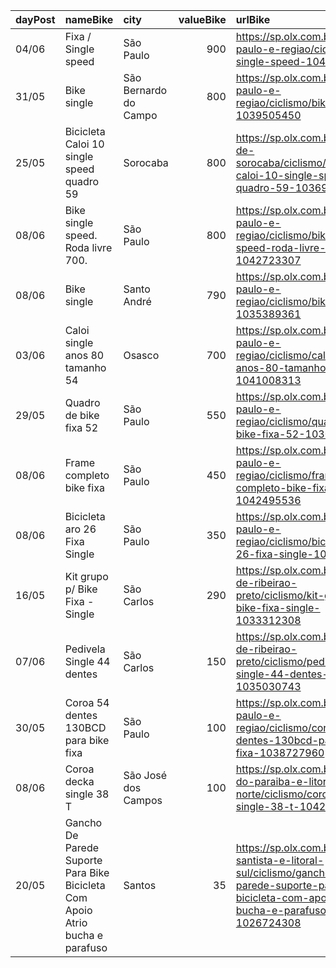 | dayPost   | nameBike                                                                      | city                  |   valueBike | urlBike                                                                                                                                                |
|:----------|:------------------------------------------------------------------------------|:----------------------|------------:|:-------------------------------------------------------------------------------------------------------------------------------------------------------|
| 04/06     | Fixa / Single speed                                                           | São Paulo             |         900 | https://sp.olx.com.br/sao-paulo-e-regiao/ciclismo/fixa-single-speed-1041263178                                                                         |
| 31/05     | Bike single                                                                   | São Bernardo do Campo |         800 | https://sp.olx.com.br/sao-paulo-e-regiao/ciclismo/bike-single-1039505450                                                                               |
| 25/05     | Bicicleta Caloi 10 single speed quadro 59                                     | Sorocaba              |         800 | https://sp.olx.com.br/regiao-de-sorocaba/ciclismo/bicicleta-caloi-10-single-speed-quadro-59-1036926382                                                 |
| 08/06     | Bike single speed. Roda livre 700.                                            | São Paulo             |         800 | https://sp.olx.com.br/sao-paulo-e-regiao/ciclismo/bike-single-speed-roda-livre-700-1042723307                                                          |
| 08/06     | Bike single                                                                   | Santo André           |         790 | https://sp.olx.com.br/sao-paulo-e-regiao/ciclismo/bike-single-1035389361                                                                               |
| 03/06     | Caloi single anos 80 tamanho 54                                               | Osasco                |         700 | https://sp.olx.com.br/sao-paulo-e-regiao/ciclismo/caloi-single-anos-80-tamanho-54-1041008313                                                           |
| 29/05     | Quadro de bike fixa 52                                                        | São Paulo             |         550 | https://sp.olx.com.br/sao-paulo-e-regiao/ciclismo/quadro-de-bike-fixa-52-1030314128                                                                    |
| 08/06     | Frame completo bike fixa                                                      | São Paulo             |         450 | https://sp.olx.com.br/sao-paulo-e-regiao/ciclismo/frame-completo-bike-fixa-1042495536                                                                  |
| 08/06     | Bicicleta aro 26 Fixa Single                                                  | São Paulo             |         350 | https://sp.olx.com.br/sao-paulo-e-regiao/ciclismo/bicicleta-aro-26-fixa-single-1042586704                                                              |
| 16/05     | Kit grupo p/ Bike Fixa - Single                                               | São Carlos            |         290 | https://sp.olx.com.br/regiao-de-ribeirao-preto/ciclismo/kit-grupo-p-bike-fixa-single-1033312308                                                        |
| 07/06     | Pedivela Single 44 dentes                                                     | São Carlos            |         150 | https://sp.olx.com.br/regiao-de-ribeirao-preto/ciclismo/pedivela-single-44-dentes-1035030743                                                           |
| 30/05     | Coroa 54 dentes 130BCD para bike fixa                                         | São Paulo             |         100 | https://sp.olx.com.br/sao-paulo-e-regiao/ciclismo/coroa-54-dentes-130bcd-para-bike-fixa-1038727960                                                     |
| 08/06     | Coroa decka single 38 T                                                       | São José dos Campos   |         100 | https://sp.olx.com.br/vale-do-paraiba-e-litoral-norte/ciclismo/coroa-decka-single-38-t-1042796480                                                      |
| 20/05     | Gancho De Parede Suporte Para Bike Bicicleta Com Apoio Atrio bucha e parafuso | Santos                |          35 | https://sp.olx.com.br/baixada-santista-e-litoral-sul/ciclismo/gancho-de-parede-suporte-para-bike-bicicleta-com-apoio-atrio-bucha-e-parafuso-1026724308 |